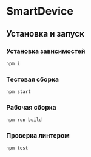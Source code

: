 # SmartDevice

## Установка и запуск

### Установка зависимостей

```sh
npm i
```
 
### Тестовая сборка

```sh
npm start
```

### Рабочая сборка

```sh
npm run build
```
### Проверка линтером

```sh
npm test
```
